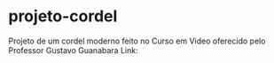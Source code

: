 # projeto-cordel
  Projeto de um cordel moderno feito no Curso em Video oferecido pelo Professor Gustavo Guanabara
  Link: 
 
